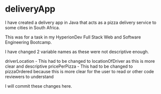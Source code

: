 # deliveryApp

I have created a delivery app in Java that acts as a pizza delivery service to some cities in South Africa.

This was for a task in my HyperionDev Full Stack Web and Software Engineering Bootcamp.

I have changed 2 variable names as these were not descriptive enough.

driverLocation - This had to be changed to locationOfDriver as this is more clear and descriptive 
pricePerPizza - This had to be changed to pizzaOrdered because this is more clear for the user to read or other code reviewers to understand

I will commit these changes here.
